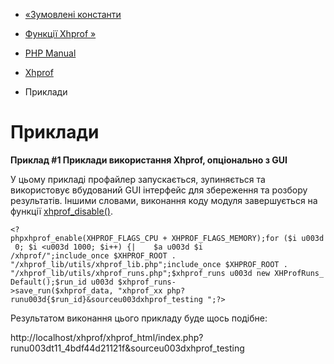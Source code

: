 - [«Зумовлені константи](xhprof.constants.md)
- [Функції Xhprof »](ref.xhprof.md)

- [PHP Manual](index.md)
- [Xhprof](book.xhprof.md)
- Приклади

# Приклади

**Приклад #1 Приклади використання Xhprof, опціонально з GUI**

У цьому прикладі профайлер запускається, зупиняється та використовує
вбудований GUI інтерфейс для збереження та розбору результатів. Іншими
словами, виконання коду модуля завершується на функції
[xhprof_disable()](function.xhprof-disable.md).

`<?phpxhprof_enable(XHPROF_FLAGS_CPU + XHPROF_FLAGS_MEMORY);for ($i u003d 0; $i <u003d 1000; $i++) {|    $a u003d $i /xhprof/";include_once $XHPROF_ROOT . "/xhprof_lib/utils/xhprof_lib.php";include_once $XHPROF_ROOT . "/xhprof_lib/utils/xhprof_runs.php";$xhprof_runs u003d new XHProfRuns_Default();$run_id u003d $xhprof_runs->save_run($xhprof_data, "xhprof_xx php?runu003d{$run_id}&sourceu003dxhprof_testing
";?> `

Результатом виконання цього прикладу буде щось подібне:

http://localhost/xhprof/xhprof_html/index.php?runu003dt11_4bdf44d21121f&sourceu003dxhprof_testing
